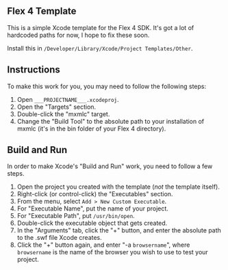 ## Flex 4 Template ##

This is a simple Xcode template for the Flex 4 SDK. It's got a lot of hardcoded paths for now, I hope to fix these soon.

Install this in `/Developer/Library/Xcode/Project Templates/Other`.

## Instructions ##

To make this work for you, you may need to follow the following steps:

1. Open `___PROJECTNAME___.xcodeproj`.
2. Open the "Targets" section.
3. Double-click the "mxmlc" target.
4. Change the "Build Tool" to the absolute path to your installation of mxmlc (it's in the bin folder of your Flex 4 directory).

## Build and Run ##

In order to make Xcode's "Build and Run" work, you need to follow a few steps.

1. Open the project you created with the template (*not* the template itself).
2. Right-click (or control-click) the "Executables" section.
3. From the menu, select `Add > New Custom Executable`.
4. For "Executable Name", put the name of your project.
5. For "Executable Path", put `/usr/bin/open`.
6. Double-click the executable object that gets created.
7. In the "Arguments" tab, click the "+" button, and enter the absolute path to the .swf file Xcode creates.
8. Click the "+" button again, and enter "-a `browsername`", where `browsername` is the name of the browser you wish to use to test your project.